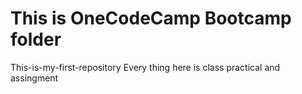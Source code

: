 # This is OneCodeCamp Bootcamp folder
This-is-my-first-repository
Every thing here is class practical and assingment 
